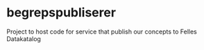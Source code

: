 # begrepspubliserer
Project to host code for service that publish our concepts to Felles Datakatalog
